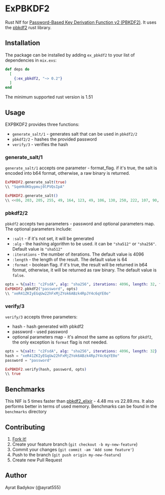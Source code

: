 # ExPBKDF2

Rust NIf for [Password-Based Key Derivation Function v2 (PBKDF2)](https://en.wikipedia.org/wiki/PBKDF2). It uses the [pbkdf2](https://github.com/RustCrypto/password-hashes/tree/master/pbkdf2) rust library.

## Installation

The package can be installed by adding `ex_pbkdf2` to your list of dependencies in `mix.exs`:

```elixir
def deps do
  [
    {:ex_pbkdf2, "~> 0.2"}
  ]
end
```

The minimum supported rust version is 1.51

## Usage

EXPBKDF2 provides three functions:

- `generate_salt/1` - generates salt that can be used in `pbkdf2/2`
- `pbkdf2/2` - hashes the provided password
- `verify/3` - verifies the hash

### generate_salt/1

`generate_salt/1` accepts one parameter - format_flag. if it's true, the salt is encoded into b64 format, otherwise, a raw binary is returned.

```elixir
ExPBKDF2.generate_salt(true)
\\ "SqeHk0Kbypmuj0lPVQsIpA"

ExPBKDF2.generate_salt()
\\ <<86, 203, 205, 255, 49, 164, 123, 49, 106, 130, 250, 222, 107, 90, 58, 9>>
```

### pbkdf2/2

`pbkdf2` accepts two parameters - password and optional parameters map. The optional parameters include:

- `:salt` - if it's not set, it will be generated
- `:alg` - the hashing algorithm to be used. it can be `"sha512"` or `"sha256"`. Default value is `"sha512"`
- `:iterations` - the number of iterations. The default value is 4096
- `:length` - the length of the result. The default value is 64
- `:format` - boolean flag. if it's true, the result will be returned in b64 format, otherwise, it will be returned as raw binary. The default value is `false`.

```elixir
opts = %{salt: "c2FsdA", alg: "sha256", iterations: 4096, length: 32, format: true}
ExPBKDF2.pbkdf2("password", opts)
\\ "xeR41ZKIyEGqUw22hFxMjZYok6ABzk4RpJY4c6qYE0o"
```

### verify/3

`verify/3` accepts three parameters:

- hash - hash generated with pbkdf2
- password - used password
- optional parameters map - it's almost the same as options for `pbkdf2`, the only exception is `format` flag is not needed.

```elixir
opts = %{salt: "c2FsdA", alg: "sha256", iterations: 4096, length: 32}
hash = "xeR41ZKIyEGqUw22hFxMjZYok6ABzk4RpJY4c6qYE0o"
password = "password"

ExPBKDF2.verify(hash, password, opts)
\\ true
```

## Benchmarks

This NIF is 5 times faster than [pbkdf2_elixir](https://github.com/riverrun/pbkdf2_elixir) - 4.48 ms vs 22.89.ms. It also performs better in terms of used memory. Benchmarks can be found in the `benchmarks` directory


## Contributing

1. [Fork it!](https://github.com/ayrat555/ex_pbkdf2)
2. Create your feature branch (`git checkout -b my-new-feature`)
3. Commit your changes (`git commit -am 'Add some feature'`)
4. Push to the branch (`git push origin my-new-feature`)
5. Create new Pull Request

## Author

Ayrat Badykov (@ayrat555)
